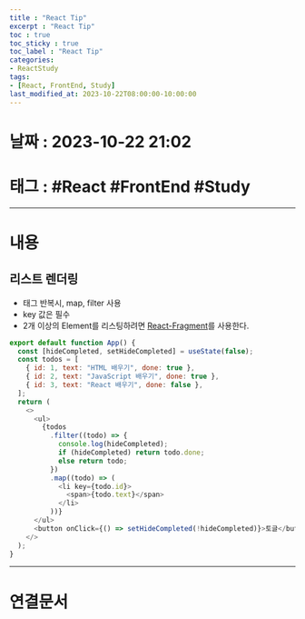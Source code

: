 ```yaml
---
title : "React Tip"
excerpt : "React Tip"
toc : true
toc_sticky : true
toc_label : "React Tip"
categories:
- ReactStudy
tags:
- [React, FrontEnd, Study]
last_modified_at: 2023-10-22T08:00:00-10:00:00
---
```


# 날짜 : 2023-10-22 21:02

# 태그 : #React #FrontEnd #Study 
---

# 내용

## 리스트 렌더링
- 태그 반복시, map, filter 사용
- key 값은 필수
- 2개 이상의 Element를 리스팅하려면 [React-Fragment](../../reactstudy/reactstudy-React-Fragment)를 사용한다.

```javascript
export default function App() {
  const [hideCompleted, setHideCompleted] = useState(false);
  const todos = [
    { id: 1, text: "HTML 배우기", done: true },
    { id: 2, text: "JavaScript 배우기", done: true },
    { id: 3, text: "React 배우기", done: false },
  ];
  return (
    <>
      <ul>
        {todos
          .filter((todo) => {
            console.log(hideCompleted);
            if (hideCompleted) return todo.done;
            else return todo;
          })
          .map((todo) => (
            <li key={todo.id}>
              <span>{todo.text}</span>
            </li>
          ))}
      </ul>
      <button onClick={() => setHideCompleted(!hideCompleted)}>토글</button>
    </>
  );
}
```

---

# 연결문서

